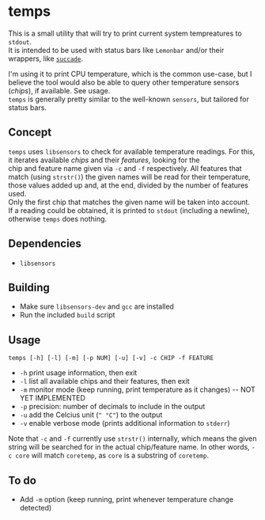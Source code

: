 # temps

This is a small utility that will try to print current system tempreatures to `stdout`.  
It is intended to be used with status bars like `Lemonbar` and/or their wrappers, like [`succade`](https://github.com/domsson/succade).

I'm using it to print CPU temperature, which is the common use-case, but I believe the tool 
would also be able to query other temperature sensors (_chips_), if available. See usage.  
`temps` is generally pretty similar to the well-known `sensors`, but tailored for status bars.

## Concept 

`temps` uses `libsensors` to check for available temperature readings. 
For this, it iterates available _chips_ and their _features_, looking for the  
chip and feature name given via `-c` and `-f` respectively. All features that 
match (using `strstr()`) the given names will be read for their temperature,  
those values added up and, at the end, divided by the number of features used.  
Only the first chip that matches the given name will be taken into account.  
If a reading could be obtained, it is printed to `stdout` (including a newline), 
otherwise `temps` does nothing.

## Dependencies

- `libsensors`

## Building

- Make sure `libsensors-dev` and `gcc` are installed
- Run the included `build` script

## Usage

    temps [-h] [-l] [-m] [-p NUM] [-u] [-v] -c CHIP -f FEATURE

- `-h` print usage information, then exit
- `-l` list all available chips and their features, then exit
- `-m` monitor mode (keep running, print temperature as it changes) -- NOT YET IMPLEMENTED
- `-p` precision: number of decimals to include in the output
- `-u` add the Celcius unit (`" °C"`) to the output
- `-v` enable verbose mode (prints additional information to `stderr`)

Note that `-c` and `-f` currently use `strstr()` internally, which means the given string will be searched for in the actual chip/feature name. In other words, `-c core` will match `coretemp`, as `core` is a substring of `coretemp`.

## To do

- Add `-m` option (keep running, print whenever temperature change detected)
